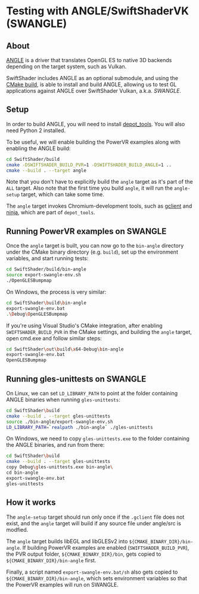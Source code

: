 # Testing with ANGLE/SwiftShaderVK (SWANGLE)

## About

[ANGLE](https://chromium.googlesource.com/angle/angle/) is a driver that translates OpenGL ES to native 3D backends depending on the target system, such as Vulkan.

SwiftShader includes ANGLE as an optional submodule, and using the [CMake build](../development/build-systems.md?cl=amaiorano%2F79#cmake-open-source), is able to install and build ANGLE, allowing us to test GL applications against ANGLE over SwiftShader Vulkan, a.k.a. _SWANGLE_.

## Setup

In order to build ANGLE, you will need to install [depot_tools](https://commondatastorage.googleapis.com/chrome-infra-docs/flat/depot_tools/docs/html/depot_tools_tutorial.html#_setting_up). You will also need Python 2 installed.

To be useful, we will enable building the PowerVR examples along with enabling the ANGLE build:

```bash
cd SwiftShader/build
cmake -DSWIFTSHADER_BUILD_PVR=1 -DSWIFTSHADER_BUILD_ANGLE=1 ..
cmake --build . --target angle
```

Note that you don't have to explicitly build the `angle` target as it's part of the `ALL` target. Also note that the first time you build `angle`, it will run the `angle-setup` target, which can take some time.

The `angle` target invokes Chromium-development tools, such as [gclient](https://www.chromium.org/developers/how-tos/depottools/gclient) and [ninja](https://ninja-build.org/), which are part of `depot_tools`.

## Running PowerVR examples on SWANGLE

Once the `angle` target is built, you can now go to the `bin-angle` directory under the CMake binary directory (e.g. `build`), set up the environment variables, and start running tests:

```bash
cd SwiftShader/build/bin-angle
source export-swangle-env.sh
./OpenGLESBumpmap
```

On Windows, the process is very similar:

```bash
cd SwiftShader\build\bin-angle
export-swangle-env.bat
.\Debug\OpenGLESBumpmap
```

If you're using Visual Studio's CMake integration, after enabling `SWIFTSHADER_BUILD_PVR` in the CMake settings, and building the `angle` target, open cmd.exe and follow similar steps:

```bash
cd SwiftShader\out\build\x64-Debug\bin-angle
export-swangle-env.bat
OpenGLESBumpmap
```

## Running gles-unittests on SWANGLE

On Linux, we can set `LD_LIBRARY_PATH` to point at the folder containing ANGLE binaries when running `gles-unittests`:

```bash
cd SwiftShader\build
cmake --build . --target gles-unittests
source ./bin-angle/export-swangle-env.sh
LD_LIBRARY_PATH=`realpath ./bin-angle` ./gles-unittests
```

On Windows, we need to copy `gles-unittests.exe` to the folder containing the ANGLE binaries, and run from there:

```bash
cd SwiftShader\build
cmake --build . --target gles-unittests
copy Debug\gles-unittests.exe bin-angle\
cd bin-angle
export-swangle-env.bat
gles-unittests
```

## How it works

The `angle-setup` target should run only once if the `.gclient` file does not exist, and the `angle` target will build if any source file under angle/src is modfied.

The `angle` target builds libEGL and libGLESv2 into `${CMAKE_BINARY_DIR}/bin-angle`. If building PowerVR examples are enabled (`SWIFTSHADER_BUILD_PVR`), the PVR output folder, `${CMAKE_BINARY_DIR}/bin`,
gets copied to `${CMAKE_BINARY_DIR}/bin-angle` first.

Finally, a script named `export-swangle-env.bat/sh` also gets copied to `${CMAKE_BINARY_DIR}/bin-angle`, which sets environment variables so that the PowerVR examples will run on SWANGLE.
